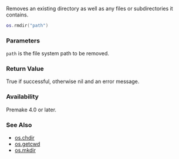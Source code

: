 Removes an existing directory as well as any files or subdirectories it contains.

```lua
os.rmdir("path")
```

### Parameters ###

`path` is the file system path to be removed.


### Return Value ###

True if successful, otherwise nil and an error message.


### Availability ###

Premake 4.0 or later.


### See Also ###

* [os.chdir](os.chdir.md)
* [os.getcwd](os.getcwd.md)
* [os.mkdir](os.mkdir.md)
